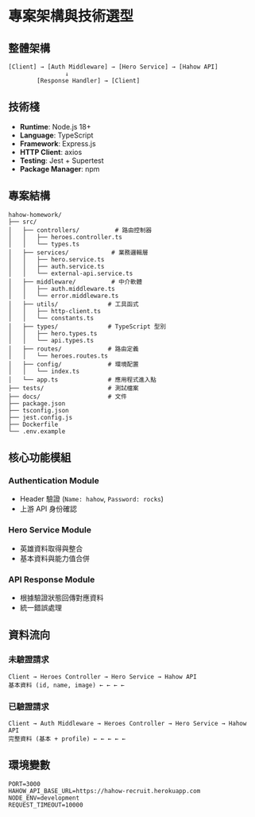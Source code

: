 # 專案架構與技術選型

## 整體架構

```
[Client] → [Auth Middleware] → [Hero Service] → [Hahow API]
                ↓
        [Response Handler] → [Client]
```

## 技術棧

- **Runtime**: Node.js 18+
- **Language**: TypeScript
- **Framework**: Express.js
- **HTTP Client**: axios
- **Testing**: Jest + Supertest
- **Package Manager**: npm

## 專案結構

```
hahow-homework/
├── src/
│   ├── controllers/          # 路由控制器
│   │   ├── heroes.controller.ts
│   │   └── types.ts
│   ├── services/            # 業務邏輯層
│   │   ├── hero.service.ts
│   │   ├── auth.service.ts
│   │   └── external-api.service.ts
│   ├── middleware/          # 中介軟體
│   │   ├── auth.middleware.ts
│   │   └── error.middleware.ts
│   ├── utils/              # 工具函式
│   │   ├── http-client.ts
│   │   └── constants.ts
│   ├── types/              # TypeScript 型別
│   │   ├── hero.types.ts
│   │   └── api.types.ts
│   ├── routes/             # 路由定義
│   │   └── heroes.routes.ts
│   ├── config/             # 環境配置
│   │   └── index.ts
│   └── app.ts              # 應用程式進入點
├── tests/                  # 測試檔案
├── docs/                   # 文件
├── package.json
├── tsconfig.json
├── jest.config.js
├── Dockerfile
└── .env.example
```

## 核心功能模組

### Authentication Module
- Header 驗證 (`Name: hahow`, `Password: rocks`)
- 上游 API 身份確認

### Hero Service Module  
- 英雄資料取得與整合
- 基本資料與能力值合併

### API Response Module
- 根據驗證狀態回傳對應資料
- 統一錯誤處理

## 資料流向

### 未驗證請求
```
Client → Heroes Controller → Hero Service → Hahow API
基本資料 (id, name, image) ← ← ← ←
```

### 已驗證請求  
```
Client → Auth Middleware → Heroes Controller → Hero Service → Hahow API
完整資料 (基本 + profile) ← ← ← ← ←
```

## 環境變數

```env
PORT=3000
HAHOW_API_BASE_URL=https://hahow-recruit.herokuapp.com
NODE_ENV=development
REQUEST_TIMEOUT=10000
```